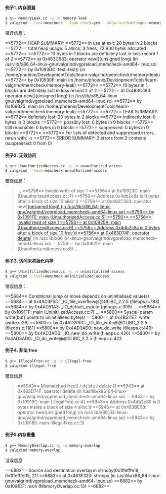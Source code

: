 #### 例子1. 内存泄漏 
```bash
$ g++ MemoryLeak.cc -g -o memory-leak
$ valgrind --tool=memcheck --leak-check=yes --show-reachable=yes memory-leak
```
错误信息：
>
==5772== HEAP SUMMARY:
==5772==     in use at exit: 20 bytes in 2 blocks
==5772==   total heap usage: 5 allocs, 3 frees, 72,900 bytes allocated
==5772== 
==5772== 10 bytes in 1 blocks are definitely lost in loss record 1 of 2
==5772==    at 0x483C583: operator new\[](unsigned long) (in /usr/lib/x86\_64-linux-gnu/valgrind/vgpreload_memcheck-amd64-linux.so)
==5772==    by 0x1093DC: test::test() (in /home/phoenix/DevelopmentTools/learn-valgrind/memcheck/memory-leak)
==5772==    by 0x10930F: main (in /home/phoenix/DevelopmentTools/learn-valgrind/memcheck/memory-leak)
==5772== 
==5772== 10 bytes in 1 blocks are definitely lost in loss record 2 of 2
==5772==    at 0x483C583: operator new\[](unsigned long) (in /usr/lib/x86\_64-linux-gnu/valgrind/vgpreload_memcheck-amd64-linux.so)
==5772==    by 0x109325: main (in /home/phoenix/DevelopmentTools/learn-valgrind/memcheck/memory-leak)
==5772== 
==5772== LEAK SUMMARY:
==5772==    definitely lost: 20 bytes in 2 blocks
==5772==    indirectly lost: 0 bytes in 0 blocks
==5772==      possibly lost: 0 bytes in 0 blocks
==5772==    still reachable: 0 bytes in 0 blocks
==5772==         suppressed: 0 bytes in 0 blocks
==5772== 
==5772== For lists of detected and suppressed errors, rerun with: -s
==5772== ERROR SUMMARY: 2 errors from 2 contexts (suppressed: 0 from 0)

#### 例子2. 无效访问
```bash
$ g++ UnauthorizedAccess.cc -g -o unauthorized-access
$ valgrind --tool=memcheck unauthorized-access
```
错误信息：
>...
==5756== Invalid write of size 1
==5756==    at 0x10923C: main (UnauthorizedAccess.cc:7)
==5756==  Address 0x4db2c8a is 0 bytes after a block of size 10 alloc'd
==5756==    at 0x483C583: operator new[\](unsigned long) (in /usr/lib/x86\_64-linux-gnu/valgrind/vgpreload_memcheck-amd64-linux.so)
==5756==    by 0x1091FE: main (UnauthorizedAccess.cc:5)
==5756== 
==5756== Invalid read of size 1
==5756==    at 0x10925A: main (UnauthorizedAccess.cc:9)
==5756==  Address 0x4db2c8a is 0 bytes after a block of size 10 free'd
==5756==    at 0x483D74F: operator delete\[](void*) (in /usr/lib/x86\_64-linux-gnu/valgrind/vgpreload_memcheck-amd64-linux.so)
==5756==    by 0x109251: main (UnauthorizedAccess.cc:8)
...

#### 例子3. 访问未初始化内存
```bash
$ g++ UninitilizedAccess.cc -g -o uninitialized-access
$ valgrind --tool=memcheck uninitialized-access 
```
错误信息：
>
==5684== Conditional jump or move depends on uninitialised value(s)
==5684==    at 0x4AD3F5D: \_IO\_file\_overflow@@GLIBC_2.2.5 (fileops.c:783)
==5684==    by 0x4AD51A3: \_IO\_default\_xsputn (genops.c:399)
...
==5684==    by 0x1091FF: main (UninitilizedAccess.cc:7)
...
==5800== Syscall param write(buf) points to uninitialised byte(s)
==5800==    at 0x4B511E7: write (write.c:26)
==5800==    by 0x4AD200C: \_IO\_file\_write@@GLIBC\_2.2.5 (fileops.c:1181)
==5800==    by 0x4AD3AD0: new\_do\_write (fileops.c:449)
==5800==    by 0x4AD3AD0: \_IO\_new\_do\_write (fileops.c:426)
==5800==    by 0x4AD3AD0: \_IO\_do\_write@@GLIBC\_2.2.5 (fileops.c:423

#### 例子4. 非法 free
```bash
$ g++ IllegalFree.cc -g -o illegal-free
$ valgrind illegal-free
```
错误信息
> ==5943== Mismatched free() / delete / delete []
==5943==    at 0x483D74F: operator delete[](void*) (in /usr/lib/x86_64-linux-gnu/valgrind/vgpreload_memcheck-amd64-linux.so)
==5943==    by 0x10919C: main (IllegalFree.cc:4)
==5943==  Address 0x4db2c80 is 0 bytes inside a block of size 4 alloc'd
==5943==    at 0x483BE63: operator new(unsigned long) (in /usr/lib/x86_64-linux-gnu/valgrind/vgpreload_memcheck-amd64-linux.so)
==5943==    by 0x109185: main (IllegalFree.cc:3)

#### 例子5.内存重叠
```bash
$ g++ MemoryOverlap.cc -g -o memory-overlap 
$ valgrind memory-overlap 
```
错误信息
> 
==6882== Source and destination overlap in strncpy(0x1ffefffe19, 0x1ffefffe05, 21)
==6882==    at 0x483F320: strncpy (in /usr/lib/x86_64-linux-gnu/valgrind/vgpreload_memcheck-amd64-linux.so)
==6882==    by 0x1091DF: main (MemoryOverlap.cc:13)
==6882== 

